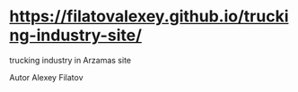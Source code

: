 # https://filatovalexey.github.io/trucking-industry-site/

trucking industry in Arzamas site

Autor Alexey Filatov
